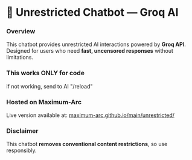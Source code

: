 # 🚀 Unrestricted Chatbot — Groq AI  

### Overview  
This chatbot provides unrestricted AI interactions powered by **Groq API**. Designed for users who need **fast, uncensored responses** without limitations.  

### This works ONLY for code
if not working, send to AI "/reload"

### Hosted on Maximum-Arc  
Live version available at: [maximum-arc.github.io/main/unrestricted/](https://maximum-arc.github.io/main/unrestricted/)  

### Disclaimer  
This chatbot **removes conventional content restrictions**, so use responsibly.  
